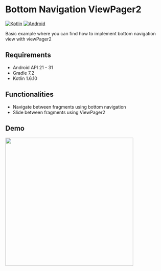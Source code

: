# Bottom Navigation ViewPager2
[![Kotlin](https://img.shields.io/badge/Kotlin--blue.svg)](https://kotlinlang.org/)
[![Android](https://img.shields.io/badge/Android--blue.svg)](https://developer.android.com/)

Basic example where you can find how to implement bottom navigation view with viewPager2

## Requirements
- Android API 21 - 31
- Gradle 7.2
- Kotlin 1.6.10

## Functionalities

- Navigate between fragments using bottom navigation
- Slide between fragments using ViewPager2


## Demo
<img src="https://user-images.githubusercontent.com/20024632/159750373-f7f73720-9b07-40e0-a55d-5beafb5db891.gif" width="400">
